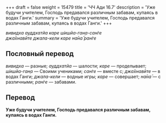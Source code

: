 +++
draft = false
weight = 15479
title = 'ЧЧ Ади 16.7'
description = 'Уже будучи учителем, Господь предавался различным забавам, купаясь в водах Ганги.'
summary = 'Уже будучи учителем, Господь предавался различным забавам, купаясь в водах Ганги.'
+++

_вивидха ауддхатйа каре ш́ишйа-ган̣а-сан̇ге  
джа̄хнавӣте джала-кели каре на̄на̄ ран̇ге_

## Пословный перевод

_вивидха_ — разные; _ауддхатйа_ — шалости; _каре_ — проделывает; _ш́ишйа_\-_ган̣а_ — Своими учениками; _сан̇ге_ — вместе с; _джа̄хнавӣте_ — в водах Ганги; _джала_\-_кели_ — водные игры; _каре_ — совершает; _на̄на̄_ — с различными; _ран̇ге_ — забавами.

## Перевод

**Уже будучи учителем, Господь предавался различным забавам, купаясь в водах Ганги.**
